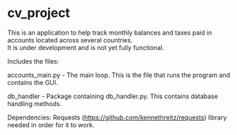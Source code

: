 # cv_project

This is an application to help track monthly balances and taxes paid in accounts located across several countries.  
It is under development and is not yet fully functional.

Includes the files:

accounts_main.py - The main loop.  This is the file that runs the program and contains the GUI.

db_handler - Package containing db_handler.py.  This contains database handling methods.

Dependencies:
Requests (https://github.com/kennethreitz/requests) library needed in order for it to work.
